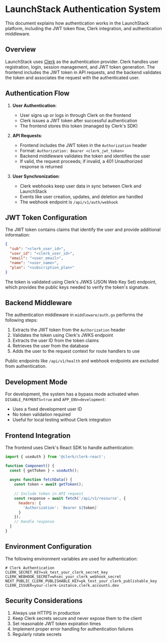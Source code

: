 # LaunchStack Authentication System

This document explains how authentication works in the LaunchStack platform, including the JWT token flow, Clerk integration, and authentication middleware.

## Overview

LaunchStack uses [Clerk](https://clerk.dev) as the authentication provider. Clerk handles user registration, login, session management, and JWT token generation. The frontend includes the JWT token in API requests, and the backend validates the token and associates the request with the authenticated user.

## Authentication Flow

1. **User Authentication**: 
   - User signs up or logs in through Clerk on the frontend
   - Clerk issues a JWT token after successful authentication
   - The frontend stores this token (managed by Clerk's SDK)

2. **API Requests**:
   - Frontend includes the JWT token in the `Authorization` header
   - Format: `Authorization: Bearer <clerk_jwt_token>`
   - Backend middleware validates the token and identifies the user
   - If valid, the request proceeds; if invalid, a 401 Unauthorized response is returned

3. **User Synchronization**:
   - Clerk webhooks keep user data in sync between Clerk and LaunchStack
   - Events like user creation, updates, and deletion are handled
   - The webhook endpoint is `/api/v1/auth/webhook`

## JWT Token Configuration

The JWT token contains claims that identify the user and provide additional information:

```json
{
  "sub": "<clerk_user_id>",
  "user_id": "<clerk_user_id>",
  "email": "<user_email>",
  "name": "<user_name>",
  "plan": "<subscription_plan>"
}
```

The token is validated using Clerk's JWKS (JSON Web Key Set) endpoint, which provides the public keys needed to verify the token's signature.

## Backend Middleware

The authentication middleware in `middleware/auth.go` performs the following steps:

1. Extracts the JWT token from the `Authorization` header
2. Validates the token using Clerk's JWKS endpoint
3. Extracts the user ID from the token claims
4. Retrieves the user from the database
5. Adds the user to the request context for route handlers to use

Public endpoints like `/api/v1/health` and webhook endpoints are excluded from authentication.

## Development Mode

For development, the system has a bypass mode activated when `DISABLE_PAYMENTS=true` and `APP_ENV=development`:

- Uses a fixed development user ID
- No token validation required
- Useful for local testing without Clerk integration

## Frontend Integration

The frontend uses Clerk's React SDK to handle authentication:

```jsx
import { useAuth } from '@clerk/clerk-react';

function Component() {
  const { getToken } = useAuth();
  
  async function fetchData() {
    const token = await getToken();
    
    // Include token in API request
    const response = await fetch('/api/v1/resource', {
      headers: {
        'Authorization': `Bearer ${token}`
      }
    });
    // Handle response
  }
}
```

## Environment Configuration

The following environment variables are used for authentication:

```
# Clerk Authentication
CLERK_SECRET_KEY=sk_test_your_clerk_secret_key
CLERK_WEBHOOK_SECRET=whsec_your_clerk_webhook_secret
NEXT_PUBLIC_CLERK_PUBLISHABLE_KEY=pk_test_your_clerk_publishable_key
CLERK_ISSUER=your-clerk-instance.clerk.accounts.dev
```

## Security Considerations

1. Always use HTTPS in production
2. Keep Clerk secrets secure and never expose them to the client
3. Set reasonable JWT token expiration times
4. Implement proper error handling for authentication failures
5. Regularly rotate secrets 
